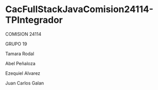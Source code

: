 # CacFullStackJavaComision24114-TPIntegrador

COMISION 24114

GRUPO 19

Tamara Rodal

Abel Peñaloza

Ezequiel Alvarez

Juan Carlos Galan
